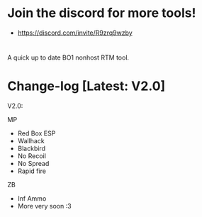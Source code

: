 # Join the discord for more tools! 
 - https://discord.com/invite/R9zrq9wzby
#
A quick up to date BO1 nonhost RTM tool.

# Change-log [Latest: V2.0]

V2.0:

MP
 - Red Box ESP
 - Wallhack
 - Blackbird
 - No Recoil
 - No Spread
 - Rapid fire
 
 
ZB
 - Inf Ammo
 - More very soon :3

